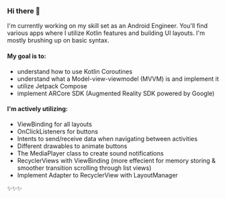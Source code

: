 ### Hi there 🌸 

I'm currently working on my skill set as an Android Engineer. You'll find various apps where I utilize Kotlin features and building UI layouts. I'm mostly brushing up on basic syntax. 

#### My goal is to:

- understand how to use Kotlin Coroutines
- understand what a Model-view-viewmodel (MVVM) is and implement it
- utilize Jetpack Compose
- implement ARCore SDK (Augmented Reality SDK powered by Google)

#### I'm actively utilizing: 
- ViewBinding for all layouts
- OnClickListeners for buttons
- Intents to send/receive data when navigating between activities
- Different drawables to animate buttons
- The MediaPlayer class to create sound notifications
- RecyclerViews with ViewBinding (more effecient for memory storing & smoother transition scrolling through list views)
- Implement Adapter to RecyclerView with LayoutManager


✨✨✨


<!--
**lamalice/lamalice** is a ✨ _special_ ✨ repository because its `README.md` (this file) appears on your GitHub profile.

Here are some ideas to get you started:

- 🔭 I’m currently working on ...
- 🌱 I’m currently learning ...
- 👯 I’m looking to collaborate on ...
- 🤔 I’m looking for help with ...
- 💬 Ask me about ...
- 📫 How to reach me: ...
- 😄 Pronouns: ...
- ⚡ Fun fact: ...
-->
